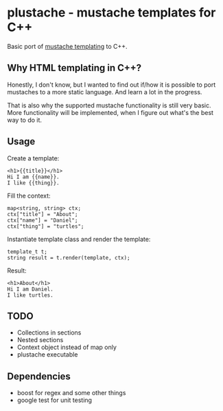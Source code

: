 # plustache - mustache templates for C++
Basic port of [mustache templating](http://mustache.github.com) to C++.

## Why HTML templating in C++?
Honestly, I don't know, but I wanted to find out if/how it is
possible to port mustaches to a more static language.
And learn a lot in the progress.

That is also why the supported mustache functionality is still
very basic. More functionality
will be implemented, when I figure out what's the best way to do it.

## Usage
Create a template:

    <h1>{{title}}</h1>
    Hi I am {{name}}.
    I like {{thing}}.

Fill the context:

    map<string, string> ctx;
    ctx["title"] = "About";
    ctx["name"] = "Daniel";
    ctx["thing"] = "turtles";

Instantiate template class and render the template:

    template_t t;
    string result = t.render(template, ctx);

Result:

    <h1>About</h1>
    Hi I am Daniel.
    I like turtles.

## TODO
* Collections in sections
* Nested sections
* Context object instead of map only
* plustache executable

## Dependencies
* boost for regex and some other things
* google test for unit testing
